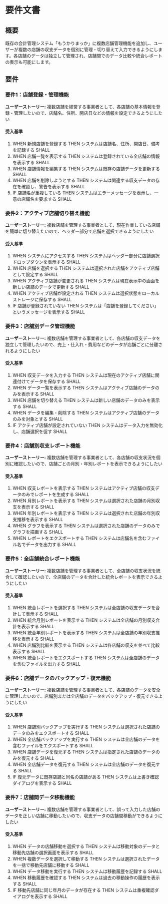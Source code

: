 # 要件文書

## 概要

既存の会計管理システム「もうかりまっか」に複数店舗管理機能を追加し、ユーザーが複数の店舗の収支データを個別に管理・切り替えて入力できるようにします。各店舗のデータは独立して管理され、店舗間でのデータ比較や統合レポートの表示も可能にします。

## 要件

### 要件1：店舗登録・管理機能

**ユーザーストーリー:** 複数店舗を経営する事業者として、各店舗の基本情報を登録・管理したいので、店舗名、住所、開店日などの情報を設定できるようにしたい

#### 受入基準

1. WHEN 新規店舗を登録する THEN システムは店舗名、住所、開店日、備考を記録する SHALL
2. WHEN 店舗一覧を表示する THEN システムは登録されている全店舗の情報を表示する SHALL
3. WHEN 店舗情報を編集する THEN システムは既存の店舗データを更新する SHALL
4. WHEN 店舗を削除しようとする THEN システムは関連する収支データの存在を確認し、警告を表示する SHALL
5. IF 店舗名が重複している THEN システムはエラーメッセージを表示し、一意の店舗名を要求する SHALL

### 要件2：アクティブ店舗切り替え機能

**ユーザーストーリー:** 複数店舗を管理する事業者として、現在作業している店舗を簡単に切り替えたいので、ヘッダー部分で店舗を選択できるようにしたい

#### 受入基準

1. WHEN システムにアクセスする THEN システムはヘッダー部分に店舗選択ドロップダウンを表示する SHALL
2. WHEN 店舗を選択する THEN システムは選択された店舗をアクティブ店舗として設定する SHALL
3. WHEN アクティブ店舗が変更される THEN システムは現在表示中の画面を新しい店舗のデータで更新する SHALL
4. WHEN アクティブ店舗が設定される THEN システムは選択状態をローカルストレージに保存する SHALL
5. IF 店舗が登録されていない THEN システムは「店舗を登録してください」というメッセージを表示する SHALL

### 要件3：店舗別データ管理機能

**ユーザーストーリー:** 複数店舗を管理する事業者として、各店舗の収支データを独立して管理したいので、売上・仕入れ・費用などのデータが店舗ごとに分離されるようにしたい

#### 受入基準

1. WHEN 収支データを入力する THEN システムは現在のアクティブ店舗に関連付けてデータを保存する SHALL
2. WHEN データ一覧を表示する THEN システムはアクティブ店舗のデータのみを表示する SHALL
3. WHEN 店舗を切り替える THEN システムは新しい店舗のデータのみを表示する SHALL
4. WHEN データを編集・削除する THEN システムはアクティブ店舗のデータのみを対象とする SHALL
5. IF アクティブ店舗が設定されていない THEN システムはデータ入力を無効化し、店舗選択を促す SHALL

### 要件4：店舗別収支レポート機能

**ユーザーストーリー:** 複数店舗を管理する事業者として、各店舗の収支状況を個別に確認したいので、店舗ごとの月別・年別レポートを表示できるようにしたい

#### 受入基準

1. WHEN 収支レポートを表示する THEN システムはアクティブ店舗の収支データのみでレポートを生成する SHALL
2. WHEN 月別レポートを表示する THEN システムは選択された店舗の月別収支を表示する SHALL
3. WHEN 年別レポートを表示する THEN システムは選択された店舗の年別収支推移を表示する SHALL
4. WHEN グラフを表示する THEN システムは選択された店舗のデータのみでグラフを描画する SHALL
5. WHEN レポートをエクスポートする THEN システムは店舗名を含むファイル名でデータを出力する SHALL

### 要件5：全店舗統合レポート機能

**ユーザーストーリー:** 複数店舗を管理する事業者として、全店舗の収支状況を統合して確認したいので、全店舗のデータを合計した統合レポートを表示できるようにしたい

#### 受入基準

1. WHEN 統合レポートを選択する THEN システムは全店舗の収支データを合計して表示する SHALL
2. WHEN 統合月別レポートを表示する THEN システムは全店舗の月別収支合計を表示する SHALL
3. WHEN 統合年別レポートを表示する THEN システムは全店舗の年別収支推移を表示する SHALL
4. WHEN 店舗別比較を表示する THEN システムは各店舗の収支を並べて比較表示する SHALL
5. WHEN 統合レポートをエクスポートする THEN システムは全店舗のデータを含むファイルを出力する SHALL

### 要件6：店舗データのバックアップ・復元機能

**ユーザーストーリー:** 複数店舗を管理する事業者として、各店舗のデータを安全に管理したいので、店舗別または全店舗のデータをバックアップ・復元できるようにしたい

#### 受入基準

1. WHEN 店舗別バックアップを実行する THEN システムは選択された店舗のデータのみをエクスポートする SHALL
2. WHEN 全店舗バックアップを実行する THEN システムは全店舗のデータを含むファイルをエクスポートする SHALL
3. WHEN 店舗データを復元する THEN システムは指定された店舗のデータのみを復元する SHALL
4. WHEN 全店舗データを復元する THEN システムは全店舗のデータを復元する SHALL
5. IF 復元データに既存店舗と同名の店舗がある THEN システムは上書き確認ダイアログを表示する SHALL

### 要件7：店舗間データ移動機能

**ユーザーストーリー:** 複数店舗を管理する事業者として、誤って入力した店舗のデータを正しい店舗に移動したいので、収支データの店舗間移動ができるようにしたい

#### 受入基準

1. WHEN データの店舗移動を選択する THEN システムは移動対象のデータと移動先店舗の選択画面を表示する SHALL
2. WHEN 複数データを選択して移動する THEN システムは選択されたデータを一括で移動先店舗に移動する SHALL
3. WHEN データ移動を実行する THEN システムは移動履歴を記録する SHALL
4. WHEN 移動履歴を確認する THEN システムは過去の移動操作の履歴を表示する SHALL
5. IF 移動先店舗に同じ年月のデータが存在する THEN システムは重複確認ダイアログを表示する SHALL